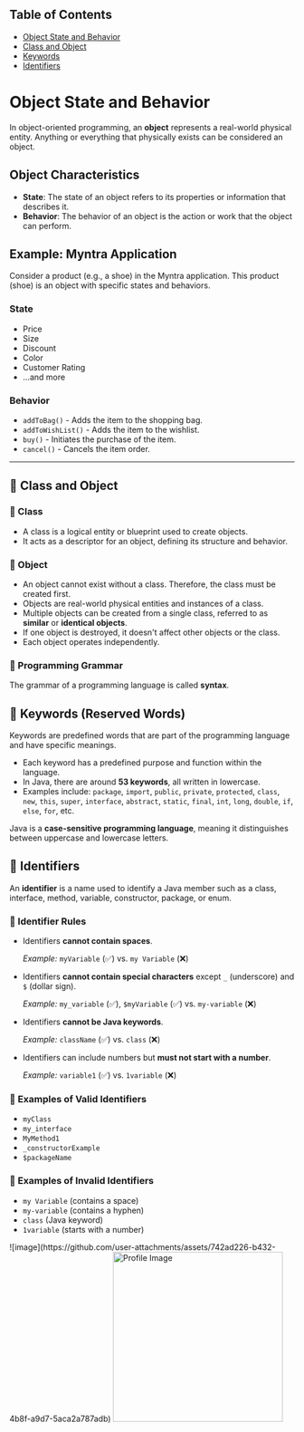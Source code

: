 <h2 title="class notes">Table of Contents</h2>
<ul title="Syllabus">
    <li><a href="#object-state-and-behavior">Object State and Behavior</li>
    <li><a href="#class-and-object">Class and Object</a></li>
    <li><a href="#keywords">Keywords</a></li>
    <li><a href="#identifiers">Identifiers</a></li>
   
</ul>

<h1 id="object-state-and-behavior" >Object State and Behavior</h1>

<p >In object-oriented programming, an <strong>object</strong> represents a real-world physical entity. Anything or everything that physically exists can be considered an object.</p>

<h2>Object Characteristics</h2>
<ul>
  <li><strong>State</strong>: The state of an object refers to its properties or information that describes it.</li>
  <li><strong>Behavior</strong>: The behavior of an object is the action or work that the object can perform.</li>
</ul>

<h2>Example: Myntra Application</h2>
<p>Consider a product (e.g., a shoe) in the Myntra application. This product (shoe) is an object with specific states and behaviors.</p>

<h3>State</h3>
<ul>
  <li>Price</li>
  <li>Size</li>
  <li>Discount</li>
  <li>Color</li>
  <li>Customer Rating</li>
  <li>...and more</li>
</ul>

<h3>Behavior</h3>
<ul>
  <li><code>addToBag()</code> - Adds the item to the shopping bag.</li>
  <li><code>addToWishList()</code> - Adds the item to the wishlist.</li>
  <li><code>buy()</code> - Initiates the purchase of the item.</li>
  <li><code>cancel()</code> - Cancels the item order.</li>
</ul>

<hr>
<h2 id="class-and-object">📘 Class and Object</h2>

<h3>🔹 Class</h3>
<ul>
    <li>A class is a logical entity or blueprint used to create objects.</li>
    <li>It acts as a descriptor for an object, defining its structure and behavior.</li>
</ul>

<h3>🔹 Object</h3>
<ul>
    <li>An object cannot exist without a class. Therefore, the class must be created first.</li>
    <li>Objects are real-world physical entities and instances of a class.</li>
    <li>Multiple objects can be created from a single class, referred to as <b>similar</b> or <b>identical objects</b>.</li>
    <li>If one object is destroyed, it doesn't affect other objects or the class.</li>
    <li>Each object operates independently.</li>
</ul>

<h3>🔹 Programming Grammar</h3>
<p>
    The grammar of a programming language is called <b>syntax</b>.
</p>

<h2 id="keywords">🔑 Keywords (Reserved Words)</h2>

<p>
    Keywords are predefined words that are part of the programming language and have specific meanings.
</p>
<ul>
    <li>Each keyword has a predefined purpose and function within the language.</li>
    <li>In Java, there are around <b>53 keywords</b>, all written in lowercase.</li>
    <li>Examples include: <code>package</code>, <code>import</code>, <code>public</code>, <code>private</code>, <code>protected</code>, <code>class</code>, <code>new</code>, <code>this</code>, <code>super</code>, <code>interface</code>, <code>abstract</code>, <code>static</code>, <code>final</code>, <code>int</code>, <code>long</code>, <code>double</code>, <code>if</code>, <code>else</code>, <code>for</code>, etc.</li>
</ul>

<p>
    Java is a <b>case-sensitive programming language</b>, meaning it distinguishes between uppercase and lowercase letters.
</p>


<h2 id="identifiers">🔖 Identifiers</h2>

<p>
    An <b>identifier</b> is a name used to identify a Java member such as a class, interface, method, variable, constructor, package, or enum.
</p>

<h3>🔹 Identifier Rules</h3>
<ul>
    <li>Identifiers <b>cannot contain spaces</b>.</li>
    <p><i>Example:</i> <code>myVariable</code> (✅) vs. <code>my Variable</code> (❌)</p>   
    <li>Identifiers <b>cannot contain special characters</b> except <code>_</code> (underscore) and <code>$</code> (dollar sign).</li>
    <p><i>Example:</i> <code>my_variable</code> (✅), <code>$myVariable</code> (✅) vs. <code>my-variable</code> (❌)</p>    
    <li>Identifiers <b>cannot be Java keywords</b>.</li>
    <p><i>Example:</i> <code>className</code> (✅) vs. <code>class</code> (❌)</p>    
    <li>Identifiers can include numbers but <b>must not start with a number</b>.</li>
    <p><i>Example:</i> <code>variable1</code> (✅) vs. <code>1variable</code> (❌)</p>
</ul>

<h3>🔹 Examples of Valid Identifiers</h3>
<ul>
    <li><code>myClass</code></li>
    <li><code>my_interface</code></li>
    <li><code>MyMethod1</code></li>
    <li><code>_constructorExample</code></li>
    <li><code>$packageName</code></li>
</ul>

<h3>🔹 Examples of Invalid Identifiers</h3>
<ul>
    <li><code>my Variable</code> (contains a space)</li>
    <li><code>my-variable</code> (contains a hyphen)</li>
    <li><code>class</code> (Java keyword)</li>
    <li><code>1variable</code> (starts with a number)</li>
</ul>
![image](https://github.com/user-attachments/assets/742ad226-b432-4b8f-a9d7-5aca2a787adb)
<img src="https://i.ytimg.com/vi/GOU2xgQD2ow/maxresdefault.jpg" alt="Profile Image" width="300">




